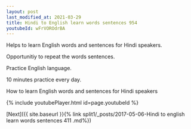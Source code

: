 ```yaml
---
layout: post
last_modified_at: 2021-03-29
title: Hindi to English learn words sentences 954 
youtubeId: wFrVOROdrBA
---
```

 
 
Helps to learn English words and sentences for Hindi speakers.

Opportunitiy to repeat the words sentences. 

Practice English language. 
 
10 minutes practice every day. 
 
How to learn English words and sentences for Hindi speakers 
 
{% include youtubePlayer.html id=page.youtubeId %}
 
 
[Next]({{ site.baseurl }}{% link  split1/_posts/2017-05-06-Hindi to english learn words sentences 411 .md%})
 

